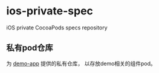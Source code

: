 # ios-private-spec

iOS private CocoaPods specs repository 


## 私有pod仓库

为 [demo-app](https://github.com/axe-org/demo-app) 提供的私有仓库， 以存放demo相关的组件pod。